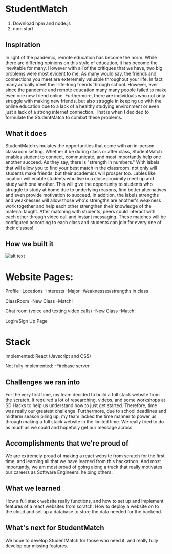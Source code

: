 # StudentMatch
1) Download npm and node.js
2) npm start

## Inspiration
In light of the pandemic, remote education has become the norm. While there are differing opinions on this style of education, it has become the inevitable for many. However with all of the critiques that we have, two big problems were most evident to me. As many would say, the friends and connections you meet are exteremely valuable throughout your life. In fact, many actually meet their life-long friends through school. However, ever since the pandemic and remote education many many people failed to make even one new friend online. Furthermore, there are individuals who not only struggle with making new friends, but also struggle in keeping up with the online education due to a lack of a healthy studying environment or even just a lack of a strong internet connection. That is when I decided to formulate the StudentMatch to combat these problems.

## What it does
StudentMatch simulates the opportunities that come with an in-person classroom setting. Whether it be during class or after class, StudentMatch enables student to connect, communicate, and most importantly help one another succeed. As they say, there is "strength in numbers." With labels that will allow you to find your best match in the classroom, not only will students make friends, but their academics will prosper too. Lables like location will enable students who live in a close proximity meet up and study with one another. This will give the opportunity to students who struggle to study at home due to underlying reasons, find better alternatives and even provide motivation to succeed. In addition, the labels strengths and weaknesses will allow those who's strengths are another's weakness work together and help each other strengthen their knowledge of the material taught. After matching with students, peers could interact with each other through video call and instant messaging. These matches will be configured according to each class and students can join for every one of their classes!

## How we built it
![alt text](/Users/kevinwong/Desktop/MainPage.png)

# Website Pages:
Profile
-Locations
-Interests
-Major
-Weaknesses/strengths in class

ClassRoom
-New Class
-Match!

Chat room (voice and texting video calls)
-New Class
-Match!

Login/Sign Up Page

# Stack
Implemented:
React (Javscript and CSS)

Not fully implemented:
-Firebase server

## Challenges we ran into
For the very first time, my team decided to build a full stack website from the scratch. It required a lot of researching, videos, and some workshops at SD Hacks to help us understand how to just get started. Therefore, time was really our greatest challenge. Furthermore, due to school deadlines and midterm season piling up, my team lacked the time manner to power us through making a full stack website in the limited time. We really tried to do as much as we could and hopefully get our message across.

## Accomplishments that we're proud of
We are extremely proud of making a react website from scratch for the first time, and learning all that we have learned from this hackathon. And most importantly, we am most proud of going along a track that really motivates our careers as Software Engineers: helping others.

## What we learned
How a full stack website really functions, and how to set up and implement features of a react websites from scratch.
How to deploy a website on to the cloud and set up a database to store the data needed for the backend.

## What's next for StudentMatch
We hope to develop StudentMatch for those who need it, and really fully develop our missing features.

